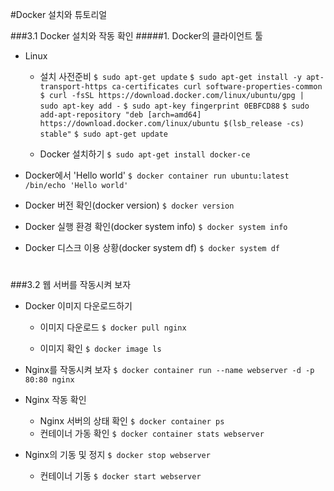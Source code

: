 #Docker 설치와 튜토리얼

###3.1 Docker 설치와 작동 확인
#####1. Docker의 클라이언트 툴

+ Linux
	+ 설치 사전준비
`$ sudo apt-get update`
`$ sudo apt-get install -y apt-transport-https ca-certificates curl software-properties-common`
`$ curl -fsSL https://download.docker.com/linux/ubuntu/gpg | sudo apt-key add -`
`$ sudo apt-key fingerprint 0EBFCD88`
`$ sudo add-apt-repository "deb [arch=amd64] https://download.docker.com/linux/ubuntu $(lsb_release -cs) stable"`
`$ sudo apt-get update`

	+ Docker 설치하기
`$ sudo apt-get install docker-ce`

+ Docker에서 'Hello world'
`$ docker container run ubuntu:latest /bin/echo 'Hello world'`

+ Docker 버전 확인(docker version)
`$ docker version`

+ Docker 실행 환경 확인(docker system info)
`$ docker system info`

+ Docker 디스크 이용 상황(docker system df)
`$ docker system df`

# 
###3.2 웹 서버를 작동시켜 보자
+ Docker 이미지 다운로드하기
	+ 이미지 다운로드
	`$ docker pull nginx`

	+ 이미지 확인
	`$ docker image ls`

+ Nginx를 작동시켜 보자
`$ docker container run --name webserver -d -p 80:80 nginx`

+ Nginx 작동 확인
	+ Nginx 서버의 상태 확인
	`$ docker container ps`
	+ 컨테이너 가동 확인
	`$ docker container stats webserver`

+ Nginx의 기동 및 정지
	`$ docker stop webserver`
	+ 컨테이너 기동
	`$ docker start webserver`
